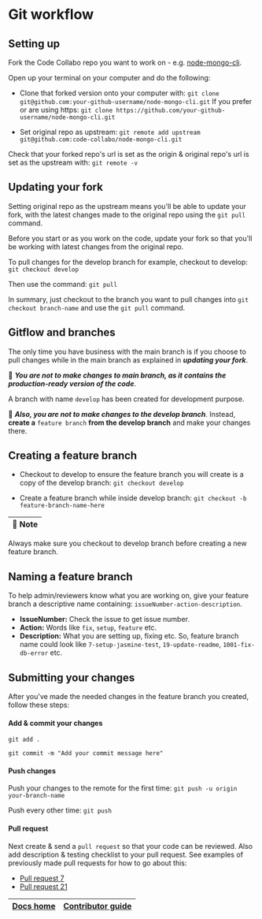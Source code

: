 
# Git workflow
## Setting up
Fork the Code Collabo repo you want to work on - e.g. [node-mongo-cli](https://github.com/code-collabo/node-mongo-cli).

Open up your terminal on your computer and do the following:

* Clone that forked version onto your computer with:
`git clone git@github.com:your-github-username/node-mongo-cli.git`
If you prefer or are using https:
`git clone https://github.com/your-github-username/node-mongo-cli.git`

<!--
Set your forked repo as origin:
`git remote set-url origin git@github.com: your-github-username/REPOSITORY.git`
-->

* Set original repo as upstream:
`git remote add upstream git@github.com:code-collabo/node-mongo-cli.git`

Check that your forked repo's url is set as the origin & original repo's url is set as the upstream with:
`git remote -v`

## Updating your fork
Setting original repo as the upstream means you'll be able to update your fork, with the latest changes made to the original repo using the `git pull` command. 

Before you start or as you work on the code, update your fork so that you'll be working with latest changes from the original repo. 

To pull changes for the develop branch for example, checkout to develop:
`git checkout develop`

Then use the command:
`git pull`

In summary, just checkout to the branch you want to pull changes into `git checkout branch-name` and use the `git pull` command.

<!--
To pull changes for the repo (all it's branches), checkout to main:
`git checkout main`

Then use the command:
`git pull`

You can pull from any branch, but you'll get latest updates for that branch only - if it's not the main branch. Just checkout to that branch `git checkout branch-name` and use the `git pull` command.
-->

## Gitflow and branches
The only time you have business with the main branch is if you choose to pull changes while in the main branch as explained in ***updating your fork***. 

📌 ***You are not to make changes to main branch, as it contains the production-ready version of the code***. 

A branch with name `develop` has been created for development purpose.

📌 ***Also, you are not to make changes to the develop branch***. Instead, **create a** `feature branch` **from the develop branch** and make your changes there.

## Creating a feature branch
* Checkout to develop to ensure the feature branch you will create is a copy of the develop branch:
`git checkout develop`

* Create a feature branch while inside develop branch:
`git checkout -b feature-branch-name-here`

| 📌 Note |
| :--   |

Always make sure you checkout to develop branch before creating a new feature branch. 

## Naming a feature branch
To help admin/reviewers know what you are working on, give your feature branch a descriptive name containing: `issueNumber-action-description`.
* **IssueNumber:** Check the issue to get issue number. 
* **Action:** Words like `fix`,  `setup`,  `feature` etc. 
* **Description:** What you are setting up, fixing etc.
So, feature branch name could look like `7-setup-jasmine-test`,  `19-update-readme`, `1001-fix-db-error` etc.

## Submitting your changes
After you've made the needed changes in the feature branch you created, follow these steps:

#### Add & commit your changes
`git add .`

`git commit -m "Add your commit message here"`

#### Push changes
Push your changes to the remote for the first time:
`git push -u origin your-branch-name`

Push every other time:
`git push`

#### Pull request
Next create & send a `pull request` so that your code can be reviewed. Also add description & testing checklist to your pull request. See examples of previously made pull requests for how to go about this:
* [Pull request 7](https://github.com/code-collabo/node-mongo-cli/pull/11#issue-584788302) 
* [Pull request 21](https://github.com/code-collabo/node-mongo-cli/pull/21#issue-589792008)

|[Docs home](https://github.com/code-collabo/docs)|[Contributor guide](https://github.com/code-collabo/docs/tree/main/contributor-guide)|
|---|---|

